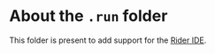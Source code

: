 # About the `.run` folder

This folder is present to add support for the [Rider IDE](https://aka.platform.uno/rider-getstarted).